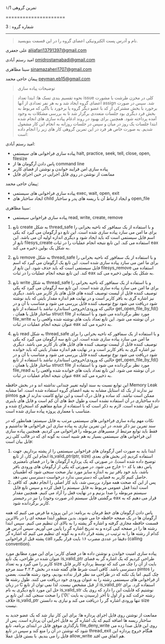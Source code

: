 تمرین گروهی ۱/1 

=====================

شماره گروه
: 3

-----

> نام و آدرس پست الکترونیکی اعضای گروه را در این قسمت بنویسید.

علی جعفری <alijafari13791397@gmail.com>

امید رستم آبادی <omidrostamabadi@gmail.com> 

سینا مظاهری <sinamazaheri1707@gmail.com> 

پیمان حاجی محمد <peyman.eb15@gmail.com> 



> توضیحات پیاده سازی





> نحوه تقسیم بندی تسک ها:
ابتدا تعداد issue کلی در مخزن طرشت با مشورت اعضای گروه ایجاد شد و به هر نفر تعدادی از آنها assign شد. سپس در صورت برخورد با بخش مشترکی از کد با عضو دیگر گروه یا برخورد با باگی که مربوط به بخش فرد دیگری بود جلسات متعددی برگزار شد تا به بررسی مشکلات به وجود آمده پرداخته شود. همچنین برای بهبود در روند ادغام پیاده سازی های انجام شده ابتدا جلسات یک روز در میان و سپس در جلسات روزانه به انجام این کار مشغول شدیم.
به صورت خاص هر فرد در این تمرین گروهی کار های زیر را انجام داده است:

امید رستم آبادی:

+ پیاده سازی فراخوانی های سیستمی halt, practice, seek, tell, close, open, filesize
+ پاس دادن آرگومان ها از command line
+ پیاده سازی امن فرایند خواندن و نوشتن از فضای کاربر
+ ممانعت از نوشتن در روی فایل اجرایی در حین اجرای فایل 

پیمان حاجی محمد:

+ پیاده سازی فراخوانی های سیستمی exec, wait, open, exit
+ ایجاد ساختار های child و ایجاد ارتباط آن با ریسه های پدر و ساختار open_file

سینا مظاهری:

+ پیاده سازی فراخوانی سیستمی read, write, create, remove

1. تابع create به شکل thread_safe و با استفاده از یک سمافور که ناحیه بحرانی را برای ما امن می سازد پیاده سازی شده است. این تابع دو آرگومان می گیرد که یکی اسم فایل سیستمی است که باید ایجاد شود و دیگری اندازه اولیه آن می باشد. این تابع از  filesys_create استفاده می کند. این تابع نتیجه انجام عملیات را در ثبات eax به شکل یک بولین ذخیره می کند.


2. تابع remove به شکل thread_safe و با استفاده از یک سمافور که ناحیه بحرانی را برای ما امن می سازد پیاده سازی شده است. این تابع یک آرگومان می گیرد که  اسم فایل سیستمی است که باید حذف شود. این تابع از  filesys_remove استفاده می کند. این تابع
   نتیجه انجام عملیات را در ثبات eax به شکل یک بولین ذخیره می کند.


3. تابع write به شکل thread_safe و با استفاده از یک سمافور که ناحیه بحرانی را برای ما امن می سازد پیاده سازی شده است. این تابع سه آرگومان می گیرد که یکی توصیف کننده فایل از لیست توصیف کننده های فایل های باز کاربر می باشد. دیگری نیز اشاره گری به بافر کاربر است و در نهایت هم اندازه مقدار بایتی که باید نوشته شود دریافت می شود نوع توصیف کننده فایل بررسی می شود و متناسب با آن و در حالتی که ورودی/خروجی استاندارد نباشد با استفاده از تابع get_open_file_by_fd()  ، ساختار فایل یا همان struct file مورد نظر برگردانده می شود و با استفاده از file_write در آن نوشته می شود. این تابع تعداد بایت های نوشته شده واقعی را به عنوان نتیجه انجام عملیات در ثبات eax به ذخیره می کند.



4. تابع read به شکل thread_safe و با استفاده از یک سمافور که ناحیه بحرانی را برای ما امن می سازد پیاده سازی شده است. این تابع سه آرگومان می گیرد که یکی توصیف کننده فایل از لیست توصیف کننده های فایل های باز کاربر می باشد. دیگری نیز اشاره گری به بافر کاربر است و در نهایت هم اندازه مقدار بایتی که باید خوانده شود دریافت می شود نوع توصیف کننده فایل بررسی می شود و متناسب با آن و در حالتی که ورودی/خروجی استاندارد نباشد با استفاده از تابع get_open_file_by_fd()  ، ساختار فایل یا همان struct file مورد نظر برگردانده می شود و با استفاده از file_read در آن نوشته می شود. این تابع تعداد بایت های خوانده شده واقعی را به عنوان نتیجه انجام عملیات در ثبات eax به ذخیره می کند.

این توابع نسبت به سند اولیه تغییر چندانی نداشته اند و در بخش حافظه Memory Leak نیز ندارند از یک کد استایل مشابه به بقیه اعضای گروه استفاده شده است. اما مشابه pintos ممکن است نباشد. کد ساده و قابل درک است و این توابع کامنت ندارند از هیچ داده ساختاری در آن استفاده نشده است و طول خط های آن کم است و فایل های باینری نیز آپلود نشده است. لازم به ذکر است که با استفاده از منابع مفاهیم کد استخراج شده و متناسب با معماری پروژه پیاده سازی شده است.

 
نکات مهم پیاده سازی فراخوانی های سیستمی مرتب به فایل سیستم:
همانطور که در سند تمرین نیز ذکر شده، در این تمرین نیازی به پیاده سازی این فراخوانی ها نداشتیم و فقط باید توابع مرتبط از مسیرهای مربوطه را فراخوانی می کردیم. همچنین پیاده سازی این فراخوانی های سیستمی بسیار به هم شبیه است به گونه ای که در قالب کلی زیر قابل بیان است:

1. ابتدا باید به صورت امن آرگومان های فراخوانی سیستمی را از پشته برداریم. جهت انجام این کار، از تابع is_valid_ptr(ptr, size) استفاده کردیم (در بخش های بعدی توضیح داده شده است). در صورتی که یک پردازه آرگومان ها را در فضای نامعتبری پاس دهد با کد -۱ خارج می شود. در صورتی که یکی از آرگومان های ورودی بافر باشد، باید خود بافر نیز به اندازه سایز مورد نیاز صحت سنجی شود که اطمینان حاصل کنیم کاربر به فضایی که دسترسی ندارد درخواست دسترسی نمی دهد.
2. پس از این که صحت همه موارد بررسی شد، باید کار اصلی را انجام دهیم. که کافی است ابتدا قفل عمومی مربوط به فایل سیستم را قفل کرده و سپس تابع فایل سیستم مربوطه را صدا بزنیم و در نهایت قفل را آزاد می کنیم. همچنین مقدار برگشتی فایل سیستم (در صورت وجود) را نیز در رجیستر eax قرار می دهیم که به کاربر برگردانده شود.

پاس دادن آرگومان های خط فرمان به برنامه:
در این پروژه ما فرض می کنیم که همه آرگومان ها در یک صفحه حافظه جا می شوند. بدین منظور ابتدا صفحه ای را در بالاترین قسمت حافظه مجازی گرفته و اشاره گر پشته را به بالای آن تنظیم می کنیم. سپس ابتدا رشته ها را در صفحه کپی کرده و به تدریج اشاره گر را پایین می آوریم. سپس آدرس هر کدام از رشته ها را به ترتیب در پشته قرار داده و به گونه ای تنظیم می کنیم که اشاره گر پشته قبل از فراخوانی call دقیقا در عددی مضرب ۱۶ بایت قرار بگیرد (calling convention). 

پیاده سازی امنیت خواندن و نوشتن داده ها در فضای کاربر:
برای این مورد مطابق مورد عنوان شده در طراحی، یک تابع is_valid_ptr طراحی کردیم که یک اشاره گر به فضای کاربر را می گیرد و به تعداد size بایت از آن را چک می کند که توسط پردازه کاربر قابل دسترسی باشد. کافی است شرط های گفته شده در بخش ۴.۲.۴ سند مرجع pintos را چک کنیم. اما یک نکته که در طراحی مد نظر قرار نداده بودیم، وجود رشته هاست. بعضی از فراخوانی های سیستمی رشته را به عنوان ورودی خود دریافت می کنند. طول رشته ها در زبان C از قبل مشخص نیست. لذا نمی توان از تابع is_valid_ptr استفاده کرد. برای حل این مورد تابع دیگری به نام is_valid_str نوشتیم که قابلیت این را دارد که روی یک رشته حرکت کند و از اول تا آخر (رسیدن به بایت '\0') را صحت سنجی کند. این تابع بر خلاف is_valid_ptr تنها ورودی اشاره گر را دریافت می کند و نیازی به دانستن size نیست.

ممانعت از نوشتن روی فایل اجرای پردازه ها:
برای این کار نیاز شد که یک عضو جدید به ساختار ریسه ها اضافه کنیم که یک اشاره گر به فایل اجرایی آن پردازه است. پس از بارگذاری موفق فایل در ابتدای برنامه، تابع file_deny_write روی این فایل صدا زده می شود که نوشتن در آن را منع کند و سپس در تابع thread_exit هنگام خروج پردازه این فایل را می بندیم. با بستن فایل عملا allow_write هم اتفاق می افتد.

